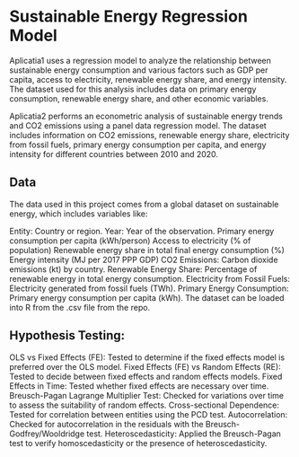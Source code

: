 # Sustainable Energy Regression Model
Aplicatia1 uses a regression model to analyze the relationship between sustainable energy consumption and various factors such as GDP per capita, access to electricity, renewable energy share, and energy intensity. The dataset used for this analysis includes data on primary energy consumption, renewable energy share, and other economic variables.

Aplicatia2 performs an econometric analysis of sustainable energy trends and CO2 emissions using a panel data regression model. The dataset includes information on CO2 emissions, renewable energy share, electricity from fossil fuels, primary energy consumption per capita, and energy intensity for different countries between 2010 and 2020.

## Data
The data used in this project comes from a global dataset on sustainable energy, which includes variables like:

Entity: Country or region.
Year: Year of the observation.
Primary energy consumption per capita (kWh/person)
Access to electricity (% of population)
Renewable energy share in total final energy consumption (%)
Energy intensity (MJ per 2017 PPP GDP)
CO2 Emissions: Carbon dioxide emissions (kt) by country.
Renewable Energy Share: Percentage of renewable energy in total energy consumption.
Electricity from Fossil Fuels: Electricity generated from fossil fuels (TWh).
Primary Energy Consumption: Primary energy consumption per capita (kWh).
The dataset can be loaded into R from the .csv file from the repo.

## Hypothesis Testing:
OLS vs Fixed Effects (FE): Tested to determine if the fixed effects model is preferred over the OLS model.
Fixed Effects (FE) vs Random Effects (RE): Tested to decide between fixed effects and random effects models.
Fixed Effects in Time: Tested whether fixed effects are necessary over time.
Breusch-Pagan Lagrange Multiplier Test: Checked for variations over time to assess the suitability of random effects.
Cross-sectional Dependence: Tested for correlation between entities using the PCD test.
Autocorrelation: Checked for autocorrelation in the residuals with the Breusch-Godfrey/Wooldridge test.
Heteroscedasticity: Applied the Breusch-Pagan test to verify homoscedasticity or the presence of heteroscedasticity.
